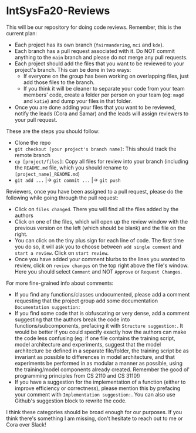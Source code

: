 # IntSysFa20-Reviews

This will be our repository for doing code reviews. Remember, this is the current plan:  

- Each project has its own branch (`fairmandering`, `mci` and `kde`). 
- Each branch has a pull request associated with it. Do NOT commit anything to the `main` branch and please do not merge any pull requests.
- Each project should add the files that you want to be reviewed to your project's branch. This can be done in two ways: 
    - If everyone on the group has been working on overlapping files, just add those files to the branch.
    - If you think it will be cleaner to separate your code from your team members' code, create a folder per person on your team (eg: `magd` and `katie`) and dump your files in that folder.
- Once you are done adding your files that you want to be reviewed, notify the leads (Cora and Samar) and the leads will assign reviewers to your pull request. 

These are the steps you should follow:
- Clone the repo
- `git checkout [your project's branch name]`: This should track the remote branch
- `cp [project/files]`: Copy all files for review into your branch (including the `README.md` file, which you should rename to `[project_name]_README.md`)
- `git add ...` |-> `git commit ...` |-> `git push`

Reviewers, once you have been assigned to a pull request, please do the following while going through the pull request:
- Click on `files changed`. There you will find all the files added by the authors
- Click on one of the files, which will open up the review window with the previous version on the left (which should be blank) and the file on the right. 
- You can click on the tiny plus sign for each line of code. The first time you do so, it will ask you to choose between `add single comment` and `start a review`. Click on `start review`.
- Once you have added your comment blurbs to the lines you wanted to review, click on `review changes` on the top right above the file's window. Here you should select `Comment` and NOT `Approve` or `Request Changes`. 

For more fine-grained info about comments:
- If you find any functions/classes undocumented, please add a comment requesting that the project group add some documentation `Documentation suggestion:`
- If you find some code that is obfuscating or very dense, add a comment suggesting that the authors break the code into functions/subcomponents, prefacing it with `Structure suggestion:`. It would be better if you could specify exactly how the authors can make the code less confusing (eg: if one file contains the training script, model architecture and experiments, suggest that the model architecture be defined in a separate file/folder, the training script be as invariant as possible to differences in model architecture, and that experiments be performed in as modular a manner as possible, using the training/model components already created. Remember the good ol' programming principles from CS 2110 and CS 3110!)
- If you have a suggestion for the implementation of a function (either to improve efficiency or correctness), please mention this by prefacing your comment with `Implementation suggestion:`. You can also use Github's suggestion block to rewrite the code.

I think these categories should be broad enough for our purposes. If you think there's something I am missing, don't hesitate to reach out to me or Cora over Slack!
